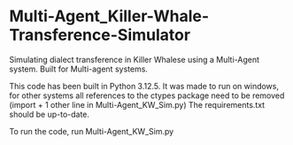 # Multi-Agent_Killer-Whale-Transference-Simulator
Simulating dialect transference in Killer Whalese using a Multi-Agent system. Built for Multi-agent systems. 

This code has been built in Python 3.12.5. It was made to run on windows, for other systems all references to the ctypes package need to be removed (import + 1 other line in Multi-Agent_KW_Sim.py)
The requirements.txt should be up-to-date.

To run the code, run Multi-Agent_KW_Sim.py
